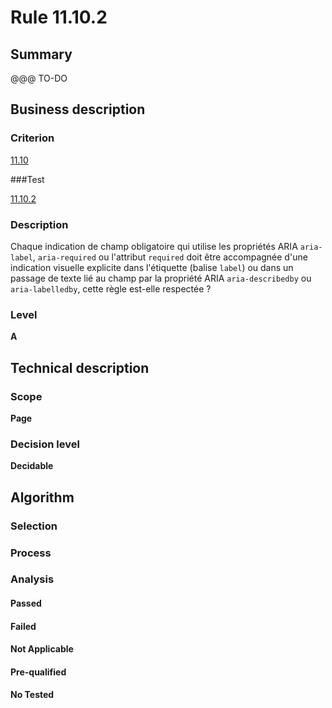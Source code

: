 # Rule 11.10.2

## Summary

@@@ TO-DO

## Business description

### Criterion

[11.10](http://references.modernisation.gouv.fr/sites/default/files/RGAA3_RC2-1/referentiel_technique.htm#crit-11-10)

###Test

[11.10.2](http://references.modernisation.gouv.fr/sites/default/files/RGAA3_RC2-1/referentiel_technique.htm#test-11-10-2)

### Description

Chaque indication de champ obligatoire qui utilise les propri&eacute;t&eacute;s ARIA `aria-label`, `aria-required` ou l'attribut `required` doit &ecirc;tre accompagn&eacute;e d'une indication visuelle explicite dans l'&eacute;tiquette (balise `label`) ou dans un passage de texte li&eacute; au champ par la propri&eacute;t&eacute; ARIA `aria-describedby` ou `aria-labelledby`, cette r&egrave;gle est-elle respect&eacute;e ?

### Level

**A**

## Technical description

### Scope

**Page**

### Decision level

**Decidable**

## Algorithm

### Selection

### Process

### Analysis

#### Passed

#### Failed

#### Not Applicable

#### Pre-qualified

#### No Tested 






